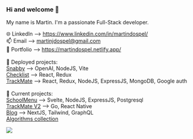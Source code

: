 <div>

### Hi and welcome 👋

My name is Martin. I'm a passionate Full-Stack developer.

🌐 LinkedIn --> https://www.linkedin.com/in/martindospel/ <br/>
📫 Email --> martinjdospel@gmail.com <br/>
💫 Portfolio --> https://martindospel.netlify.app/ <br/>
     <br/>
     🔭 Deployed projects: <br/>
     [Snabby](https://snabby.vercel.app/) --> OpenAI, NodeJS, Vite <br/> 
     [Checklist](https://todo-app-martindospel.vercel.app/) --> React, Redux <br/>
     [TrackMate](https://track-mate.netlify.app/) --> React, Redux, NodeJS, ExpressJS, MongoDB, Google auth <br/>
     <br/>
     🌱 Current projects: <br/>
     [SchoolMenu](https://github.com/martindospel/schoolMenu) --> Svelte, NodeJS, ExpressJS, Postgresql <br/>
     [TrackMate V2](https://github.com/sayedmurtaza24/trackmatev2) --> Go, React Native <br/>
     [Blog](https://github.com/martindospel/Blog) --> NextJS, Tailwind, GraphQL <br/>
     [Algorithms collection](https://github.com/martindospel/algorithms)

<img src="https://github-readme-stats.vercel.app/api/top-langs?username=martindospel&layout=compact"/>
</div>
